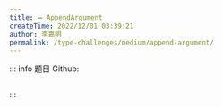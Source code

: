 ```yaml
---
title: ➖ AppendArgument
createTime: 2022/12/01 03:39:21
author: 李嘉明
permalink: /type-challenges/medium/append-argument/
---
```


::: info 题目
Github: []()

```ts

```

:::
